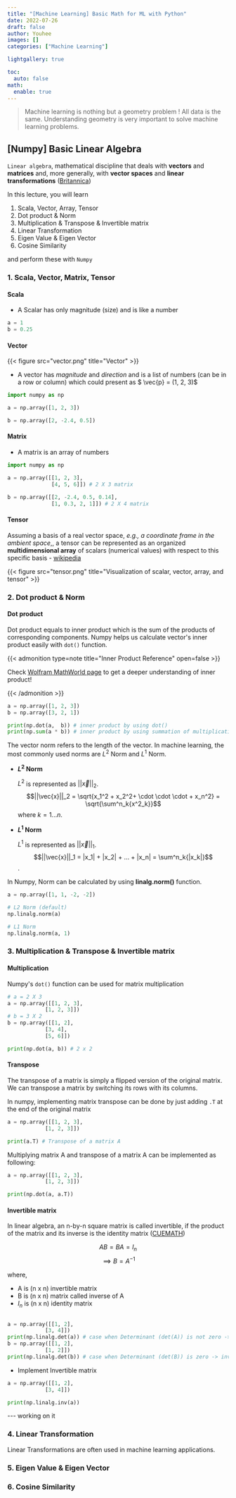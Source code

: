 ```yaml
---
title: "[Machine Learning] Basic Math for ML with Python"
date: 2022-07-26
draft: false
author: Youhee
images: []
categories: ["Machine Learning"]

lightgallery: true

toc:
  auto: false
math:
  enable: true
---
```

> Machine learning is nothing but a geometry problem ! All data is the same. Understanding geometry is very important to solve machine learning problems. 

## [Numpy] Basic Linear Algebra

`Linear algebra`, mathematical discipline that deals with **vectors** and **matrices** and, more generally, with **vector spaces** and **linear transformations**  ([Britannica](https://www.britannica.com/science/linear-algebra))


In this lecture, you will learn 

1. Scala, Vector, Array, Tensor 
2. Dot product & Norm
3. Multiplication & Transpose & Invertible matrix
4. Linear Transformation 
5. Eigen Value & Eigen Vector 
6. Cosine Similarity 


and perform these with `Numpy`

### 1. Scala, Vector, Matrix, Tensor 

#### Scala

- A Scalar has only magnitude (size) and is like a number 

```python
a = 1
b = 0.25
```

#### Vector

{{< figure src="vector.png" title="Vector" >}}

- A vector has *magnitude* and *direction* and is a list of numbers (can be in a row or column) which could present as $ \vec{p} = (1, 2, 3)$


```python
import numpy as np 

a = np.array([1, 2, 3])

b = np.array([2, -2.4, 0.5])
```

#### Matrix
- A matrix is an array of numbers

```python
import numpy as np 

a = np.array([[1, 2, 3], 
              [4, 5, 6]]) # 2 X 3 matrix

b = np.array([[2, -2.4, 0.5, 0.14], 
              [1, 0.3, 2, 1]]) # 2 X 4 matrix
```

#### Tensor
Assuming a basis of a real vector space, *e.g., a coordinate frame in the ambient space*,, a tensor can be represented as an organized **multidimensional array** of scalars (numerical values) with respect to this specific basis - [wikipedia](https://en.wikipedia.org/wiki/Tensor)


{{< figure src="tensor.png" title="Visualization of scalar, vector, array, and tensor" >}}


### 2. Dot product & Norm

#### Dot product

Dot product equals to inner product which is the sum of the products of corresponding components. Numpy helps us calculate vector's inner product easily with `dot()` function. 


{{< admonition type=note title="Inner Product Reference" open=false >}}


Check [Wolfram MathWorld page](https://mathworld.wolfram.com/InnerProduct.html) to get a deeper understanding of inner product! 

{{< /admonition >}}




```python 
a = np.array([1, 2, 3])
b = np.array([3, 2, 1])

print(np.dot(a,  b)) # inner product by using dot() 
print(np.sum(a * b)) # inner product by using summation of multiplication
```

The vector norm refers to the length of the vector. In machine learning, the most commonly used norms are $L^2$ Norm and $L^1$ Norm. 

* **$L^2$ Norm**

  $L^2$ is represented as $||\vec{x}||_2$.
  $$||\vec{x}||_2 = \sqrt{x_1^2 + x_2^2+ \cdot \cdot \cdot + x_n^2}  = \sqrt{\sum^n_k{x^2_k}}$$ where $k = 1...n$. 


* **$L^1$ Norm**

  $L^1$ is represented as $||\vec{x}||_1$.
  $$||\vec{x}||_1 = |x_1| + |x_2| + ... + |x_n| = \sum^n_k{|x_k|}$$. 

In Numpy, Norm can be calculated by using **linalg.norm()** function. 

```python 
a = np.array([1, 1, -2, -2])

# L2 Norm (default)
np.linalg.norm(a) 

# L1 Norm 
np.linalg.norm(a, 1)
```
### 3. Multiplication & Transpose & Invertible matrix

#### Multiplication

Numpy's `dot()` function can be used for matrix multiplication 

```python 
# a = 2 X 3
a = np.array([[1, 2, 3], 
            [1, 2, 3]])
# b = 3 X 2 
b = np.array([[1, 2],
            [3, 4], 
            [5, 6]])

print(np.dot(a, b)) # 2 x 2

```   

#### Transpose

The transpose of a matrix is simply a flipped version of the original matrix. We can transpose a matrix by switching its rows with its columns. 

In numpy, implementing matrix transpose can be done by just adding `.T` at the end of the original matrix 

```python 
a = np.array([[1, 2, 3], 
            [1, 2, 3]])

print(a.T) # Transpose of a matrix A
```

Multiplying  matrix A and transpose of a matrix A can be implemented as following:
```python 
a = np.array([[1, 2, 3], 
            [1, 2, 3]])

print(np.dot(a, a.T)) 
```
#### Invertible matrix

In linear algebra, an n-by-n square matrix is called invertible, if the product of the matrix and its inverse is the identity matrix ([CUEMATH](https://www.cuemath.com/algebra/invertible-matrix/))

$$ AB = BA = I_n$$
$$\implies B = A^{-1}$$

where, 
* A is (n x n) invertible matrix
* B is (n x n) matrix called inverse of A
* $I_n$ is (n x n) identity matrix

```python 

a = np.array([[1, 2], 
            [3, 4]])
print(np.linalg.det(a)) # case when Determinant (det(A)) is not zero -> invertible matrix exists
b = np.array([[1, 2], 
            [1, 2]])
print(np.linalg.det(b)) # case when Determinant (det(B)) is zero -> invertible matrix doesn't exist

```

* Implement Invertible matrix
```python 
a = np.array([[1, 2], 
            [3, 4]])

print(np.linalg.inv(a))
```

--- working on it 

### 4. Linear Transformation 

Linear Transformations are often used in machine learning applications. 


### 5. Eigen Value & Eigen Vector 
### 6. Cosine Similarity 